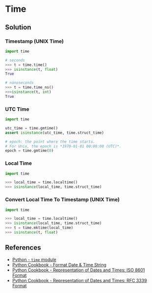 # Time

## Solution

### Timestamp (UNIX Time)

```python
import time

# seconds
>>> t = time.time()
>>> isinstance(t, float)
True

# nanoseconds
>>> t = time.time_ns()
>>>isinstance(t, int)
True
```

### UTC Time

```python
import time

utc_time = time.gmtime()
assert isinstance(utc_time, time.struct_time)

# epoch: the point where the time starts.
# For Unix, the epoch is *1970-01-01 00:00:00 (UTC)*.
epoch = time.gmtime(0)
```

### Local Time

```python
import time

>>> local_time = time.localtime()
>>> isinstance(local_time, time.struct_time)
```

### Convert Local Time To Timestamp (UNIX Time)

```python
import time

>>> local_time = time.localtime()
>>> isinstance(local_time, time.struct_time)
>>> t = time.mktime(local_time)
>>> isinstance(t, float)
```

## References

- [Python - `time` module](https://docs.python.org/3/library/time.html)
- [Python Cookbook - Format Date & Time String](time_str_fmt)
- [Python Cookbook - Representation of Dates and Times: ISO 8601 Format](iso_8601_fmt)
- [Python Cookbook - Representation of Dates and Times: RFC 3339 Format](rfc_3339_fmt)
